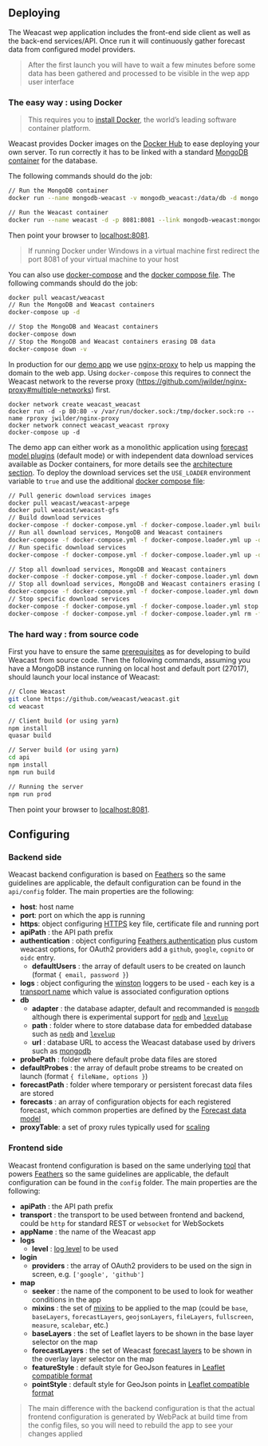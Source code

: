 ## Deploying

The Weacast wep application includes the front-end side client as well as the back-end services/API. Once run it will continuously gather forecast data from configured model providers.

> After the first launch you will have to wait a few minutes before some data has been gathered and processed to be visible in the wep app user interface

### The easy way : using Docker

> This requires you to [install Docker](https://docs.docker.com/engine/installation/), the world’s leading software container platform.

Weacast provides Docker images on the [Docker Hub](https://hub.docker.com/r/weacast/weacast/) to ease deploying your own server. To run correctly it has to be linked with a standard [MongoDB container](https://hub.docker.com/_/mongo/) for the database. 

The following commands should do the job:
```bash
// Run the MongoDB container
docker run --name mongodb-weacast -v mongodb_weacast:/data/db -d mongo

// Run the Weacast container
docker run --name weacast -d -p 8081:8081 --link mongodb-weacast:mongodb weacast/weacast
```

Then point your browser to [localhost:8081](http://localhost:8081).

> If running Docker under Windows in a virtual machine first redirect the port 8081 of your virtual machine to your host

You can also use [docker-compose](https://docs.docker.com/compose/) and the [docker compose file](https://github.com/weacast/weacast/blob/master/docker-compose.yml).
The following commands should do the job:
```bash
docker pull weacast/weacast
// Run the MongoDB and Weacast containers
docker-compose up -d

// Stop the MongoDB and Weacast containers
docker-compose down
// Stop the MongoDB and Weacast containers erasing DB data
docker-compose down -v
```

In production for our [demo app](http://demo.weacast.xyz/) we use [nginx-proxy](https://github.com/jwilder/nginx-proxy) to help us mapping the domain to the web app. Using `docker-compose` this requires to connect the Weacast network to the reverse proxy (https://github.com/jwilder/nginx-proxy#multiple-networks) first.
```
docker network create weacast_weacast
docker run -d -p 80:80 -v /var/run/docker.sock:/tmp/docker.sock:ro --name rproxy jwilder/nginx-proxy
docker network connect weacast_weacast rproxy
docker-compose up -d
```

The demo app can either work as a monolithic application using [forecast model plugins](../api/PLUGIN.MD) (default mode) or with independent data download services available as Docker containers, for more details see the [architecture section](../architecture/GLOBAL.MD). To deploy the download services set the `USE_LOADER` environment variable to `true` and use the additional [docker compose file](https://github.com/weacast/weacast/blob/master/docker-compose.loader.yml):
```bash
// Pull generic download services images
docker pull weacast/weacast-arpege
docker pull weacast/weacast-gfs
// Build download services
docker-compose -f docker-compose.yml -f docker-compose.loader.yml build weacast-arpege-world  weacast-arpege-europe  weacast-arome-france weacast-gfs-world
// Run all download services, MongoDB and Weacast containers
docker-compose -f docker-compose.yml -f docker-compose.loader.yml up -d
// Run specific download services
docker-compose -f docker-compose.yml -f docker-compose.loader.yml up -d weacast-arpege-world weacast-gfs-world

// Stop all download services, MongoDB and Weacast containers
docker-compose -f docker-compose.yml -f docker-compose.loader.yml down
// Stop all download services, MongoDB and Weacast containers erasing DB data
docker-compose -f docker-compose.yml -f docker-compose.loader.yml down -v
// Stop specific download services
docker-compose -f docker-compose.yml -f docker-compose.loader.yml stop weacast-arpege-world weacast-gfs-world
docker-compose -f docker-compose.yml -f docker-compose.loader.yml rm -f weacast-arpege-world weacast-gfs-world
```

### The hard way : from source code

First you have to ensure the same [prerequisites](./DEVELOPMENT.MD#prerequisites) as for developing to build Weacast from source code. Then the following commands, assuming you have a MongoDB instance running on local host and default port (27017), should launch your local instance of Weacast:

```bash
// Clone Weacast
git clone https://github.com/weacast/weacast.git
cd weacast

// Client build (or using yarn)
npm install
quasar build

// Server build (or using yarn)
cd api
npm install
npm run build

// Running the server
npm run prod
```

Then point your browser to [localhost:8081](http://localhost:8080).

## Configuring

### Backend side

Weacast backend configuration is based on [Feathers](https://docs.feathersjs.com/guides/advanced/configuration.html) so the same guidelines are applicable, the default configuration can be found in the `api/config` folder. The main properties are the following:
* **host**: host name
* **port**: port on which the app is running
* **https**: object configuring [HTTPS](/guides/BASICS.MD#configuring) key file, certificate file and running port
* **apiPath** : the API path prefix
* **authentication** : object configuring [Feathers authentication](https://github.com/feathersjs/feathers-authentication#default-options) plus custom weacast options, for OAuth2 providers add a `github`, `google`, `cognito` or `oidc` entry.
  * **defaultUsers** : the array of default users to be created on launch (format `{ email, password }`)
* **logs** : object configuring the [winston](https://github.com/winstonjs/winston) loggers to be used - each key is a [transport name](https://github.com/winstonjs/winston/blob/master/docs/transports.md) which value is associated configuration options
* **db**
  * **adapter** : the database adapter, default and recommanded is [`mongodb`](https://github.com/feathersjs/feathers-mongodb) although there is experimental support for [`nedb`](https://github.com/feathersjs/feathers-nedb) and [`levelup`](https://github.com/feathersjs/feathers-levelup)
  * **path** : folder where to store database data for embedded database such as [`nedb`](https://github.com/feathersjs/feathers-nedb) and [`levelup`](https://github.com/feathersjs/feathers-levelup)
  * **url** : database URL to access the Weacast database used by drivers such as [mongodb](https://github.com/mongodb/node-mongodb-native)
* **probePath** : folder where default probe data files are stored
* **defaultProbes** : the array of default probe streams to be created on launch (format `{ fileName, options }`)
* **forecastPath** : folder where temporary or persistent forecast data files are stored
* **forecasts** : an array of configuration objects for each registered forecast, which common properties are defined by the [Forecast data model](../architecture/DATAMODEL.MD#forecast-data-model)
* **proxyTable**: a set of proxy rules typically used for [scaling](./architecture/GLOBAL.MD#architecture-at-scale)

### Frontend side

Weacast frontend configuration is based on the same underlying [tool](https://github.com/lorenwest/node-config) that powers [Feathers](https://docs.feathersjs.com/guides/advanced/configuration.html) so the same guidelines are applicable, the default configuration can be found in the `config` folder. The main properties are the following:
* **apiPath** : the API path prefix
* **transport** : the transport to be used between frontend and backend, could be `http` for standard REST or `websocket` for WebSockets
* **appName** : the name of the Weacast app
* **logs**
  * **level** : [log level](https://github.com/pimterry/loglevel#documentation) to be used 
* **login**
  * **providers** : the array of OAuth2 providers to be used on the sign in screen, e.g. `['google', 'github']`
* **map**
  * **seeker** : the name of the component to be used to look for weather conditions in the app
  * **mixins** : the set of [mixins](../api/MIXINS.MD) to be applied to the map (could be `base`, `baseLayers`, `forecastLayers`, `geojsonLayers`, `fileLayers`, `fullscreen`, `measure`, `scalebar`, etc.)
  * **baseLayers** : the set of Leaflet layers to be shown in the base layer selector on the map
  * **forecastLayers** : the set of Weacast [forecast layers](../api/LAYERS.MD) to be shown in the overlay layer selector on the map
  * **featureStyle** : default style for GeoJson features in [Leaflet compatible format](http://leafletjs.com/reference-1.0.3.html#path-option)
  * **pointStyle** : default style for GeoJson points in [Leaflet compatible format](http://leafletjs.com/reference-1.0.3.html#marker-option)
  
> The main difference with the backend configuration is that the actual frontend configuration is generated by WebPack at build time from the config files, so you will need to rebuild the app to see your changes applied
